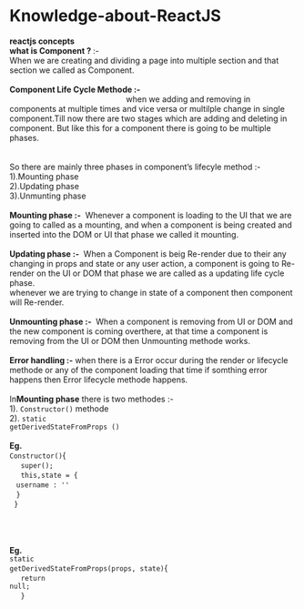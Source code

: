 # Knowledge-about-ReactJS
<b>reactjs concepts</b> <br>
<b>what is Component ? </b>:- <br>
When we are creating and dividing a page  into multiple section and that section we called as Component. <br><br>
<b>Component Life Cycle Methode :-  </b><br>
&nbsp;&nbsp;&nbsp;&nbsp;&nbsp;&nbsp;&nbsp;&nbsp;&nbsp;&nbsp;&nbsp;&nbsp;&nbsp;&nbsp;&nbsp;&nbsp;&nbsp;&nbsp;&nbsp;&nbsp;&nbsp;&nbsp;&nbsp;&nbsp;&nbsp;&nbsp;&nbsp;&nbsp;&nbsp;&nbsp;&nbsp;&nbsp;&nbsp;&nbsp;&nbsp;&nbsp;&nbsp;&nbsp;&nbsp;&nbsp;&nbsp;&nbsp;&nbsp;&nbsp;&nbsp;&nbsp;&nbsp;&nbsp;&nbsp;&nbsp;&nbsp;&nbsp;when we adding and removing in components at multiple times and vice versa or multilple change in single component.Till now there are two stages which are adding and deleting in component. But like this for a component there is going to be multiple phases. <br>
<br><br>
So there are mainly three phases in component’s lifecyle method :-  
                                        1).Mounting phase <br>
                                        2).Updating phase <br>
                                        3).Unmunting phase <br>
                                       <br>
<b>Mounting phase :-</b>&nbsp;&nbsp;Whenever a component is loading to the UI that we are going to called as a mounting, and when a component is being created and inserted into the DOM or UI that phase we called it mounting.<br><br>
<b>Updating phase :-</b>&nbsp;&nbsp;When a Component is beig Re-render due to their any changing in props and state or any user action, a component is going to Re-render on the UI or DOM that phase we are called as a updating life cycle  phase.<br>
whenever we are trying to change in state of a component then component will Re-render.<br><br>
<b>Unmounting phase :-</b>&nbsp;&nbsp;When a component is removing from UI or DOM and the new component is coming overthere, at that time a component is removing from the UI or DOM then Unmounting methode works.<br><br>
<b>Error handling :-</b> when there is a Error occur during the render or lifecycle methode or any of the component loading that time if somthing error happens then Error lifecycle methode happens. <br><br>
In<b>Mounting phase</b> there is two methodes :- <br> 
                                                  1). <code>Constructor()</code> methode <br> 
                                                  2). <code>static getDerivedStateFromProps ()</code>
                                                  <br><br>
<b>Eg.</b><br>
<code>Constructor()</code>{<br>
&nbsp;&nbsp;&nbsp;&nbsp;&nbsp;<code>super();</code><br>
&nbsp;&nbsp;&nbsp;&nbsp;&nbsp;<code>this,state = {</code><br>
&nbsp;&nbsp;&nbsp;<code>username : ''</code><br>
&nbsp;&nbsp;&nbsp;<code>}</code><br>
&nbsp;&nbsp;<code>}</code>

<br><br><br>
<b>Eg.</b><br>
<code>static getDerivedStateFromProps(props, state)</code>{<br>
&nbsp;&nbsp;&nbsp;&nbsp;&nbsp;<code>return null;</code><br>
&nbsp;&nbsp;&nbsp;&nbsp;&nbsp;<code>}</code> 
<br><br><br>
